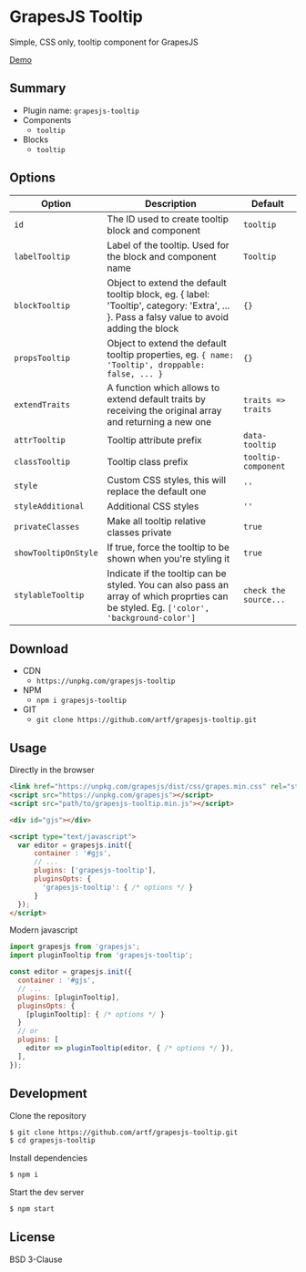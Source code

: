 # GrapesJS Tooltip


Simple, CSS only, tooltip component for GrapesJS

[Demo](https://grapesjs.com/demo.html)

## Summary

* Plugin name: `grapesjs-tooltip`
* Components
  * `tooltip`
* Blocks
  * `tooltip`





## Options

| Option | Description | Default |
|-|-|-
| `id` | The ID used to create tooltip block and component | `tooltip` |
| `labelTooltip` | Label of the tooltip. Used for the block and component name | `Tooltip` |
| `blockTooltip` | Object to extend the default tooltip block, eg. { label: 'Tooltip', category: 'Extra', ... }. Pass a falsy value to avoid adding the block | `{}` |
| `propsTooltip` | Object to extend the default tooltip properties, eg. `{ name: 'Tooltip', droppable: false, ... }` | `{}` |
| `extendTraits` | A function which allows to extend default traits by receiving the original array and returning a new one | `traits => traits` |
| `attrTooltip` | Tooltip attribute prefix | `data-tooltip` |
| `classTooltip` | Tooltip class prefix | `tooltip-component` |
| `style` | Custom CSS styles, this will replace the default one | `''` |
| `styleAdditional` | Additional CSS styles | `''` |
| `privateClasses` | Make all tooltip relative classes private | `true` |
| `showTooltipOnStyle` | If true, force the tooltip to be shown when you're styling it | `true` |
| `stylableTooltip` | Indicate if the tooltip can be styled. You can also pass an array of which proprties can be styled. Eg. `['color', 'background-color']` | `check the source...` |





## Download

* CDN
  * `https://unpkg.com/grapesjs-tooltip`
* NPM
  * `npm i grapesjs-tooltip`
* GIT
  * `git clone https://github.com/artf/grapesjs-tooltip.git`





## Usage

Directly in the browser
```html
<link href="https://unpkg.com/grapesjs/dist/css/grapes.min.css" rel="stylesheet"/>
<script src="https://unpkg.com/grapesjs"></script>
<script src="path/to/grapesjs-tooltip.min.js"></script>

<div id="gjs"></div>

<script type="text/javascript">
  var editor = grapesjs.init({
      container : '#gjs',
      // ...
      plugins: ['grapesjs-tooltip'],
      pluginsOpts: {
        'grapesjs-tooltip': { /* options */ }
      }
  });
</script>
```

Modern javascript
```js
import grapesjs from 'grapesjs';
import pluginTooltip from 'grapesjs-tooltip';

const editor = grapesjs.init({
  container : '#gjs',
  // ...
  plugins: [pluginTooltip],
  pluginsOpts: {
    [pluginTooltip]: { /* options */ }
  }
  // or
  plugins: [
    editor => pluginTooltip(editor, { /* options */ }),
  ],
});
```





## Development

Clone the repository

```sh
$ git clone https://github.com/artf/grapesjs-tooltip.git
$ cd grapesjs-tooltip
```

Install dependencies

```sh
$ npm i
```

Start the dev server

```sh
$ npm start
```





## License

BSD 3-Clause
